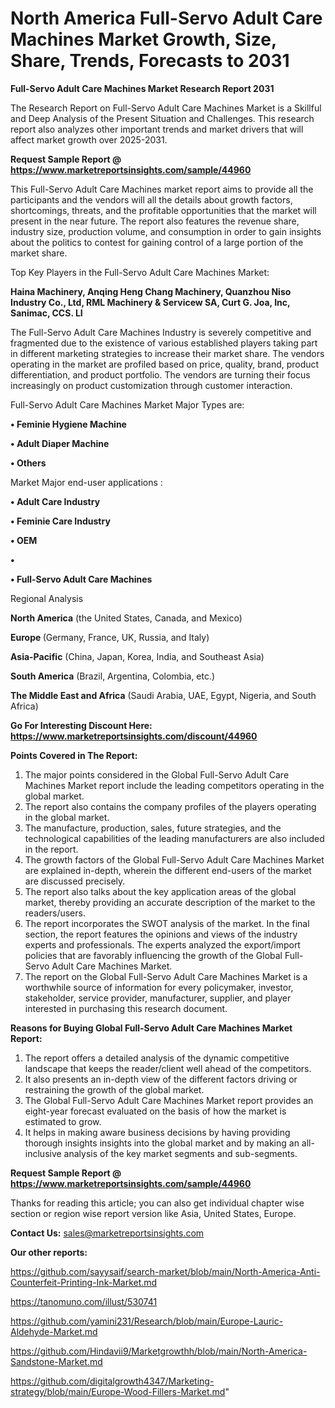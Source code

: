 # North America Full-Servo Adult Care Machines Market Growth, Size, Share, Trends, Forecasts to 2031

<strong>Full-Servo Adult Care Machines Market Research Report 2031</strong>

The Research Report on Full-Servo Adult Care Machines Market is a Skillful and Deep Analysis of the Present Situation and Challenges. This research report also analyzes other important trends and market drivers that will affect market growth over 2025-2031.

<strong>Request Sample Report @ <a href=https://www.marketreportsinsights.com/sample/44960>https://www.marketreportsinsights.com/sample/44960</a></strong>

This Full-Servo Adult Care Machines market report aims to provide all the participants and the vendors will all the details about growth factors, shortcomings, threats, and the profitable opportunities that the market will present in the near future. The report also features the revenue share, industry size, production volume, and consumption in order to gain insights about the politics to contest for gaining control of a large portion of the market share.

Top Key Players in the Full-Servo Adult Care Machines Market:

<strong>Haina Machinery, Anqing Heng Chang Machinery, Quanzhou Niso Industry Co., Ltd, RML Machinery & Servicew SA, Curt G. Joa, Inc, Sanimac, CCS. LI</strong>

The Full-Servo Adult Care Machines Industry is severely competitive and fragmented due to the existence of various established players taking part in different marketing strategies to increase their market share. The vendors operating in the market are profiled based on price, quality, brand, product differentiation, and product portfolio. The vendors are turning their focus increasingly on product customization through customer interaction.

Full-Servo Adult Care Machines Market Major Types are:

<strong>•  Feminie Hygiene Machine

•  Adult Diaper Machine

•  Others</strong>

Market Major end-user applications :

<strong>•  Adult Care Industry

•  Feminie Care Industry

•  OEM

•  

•  Full-Servo Adult Care Machines</strong>

Regional Analysis

</u><strong><b>North America</b></strong> (the United States, Canada, and Mexico)

<strong><b>Europe </b></strong>(Germany, France, UK, Russia, and Italy)

<strong><b>Asia-Pacific</b></strong> (China, Japan, Korea, India, and Southeast Asia)

<strong><b>South America</b></strong> (Brazil, Argentina, Colombia, etc.)

<strong><b>The Middle East and Africa</b></strong> (Saudi Arabia, UAE, Egypt, Nigeria, and South Africa)

<strong>Go For Interesting Discount Here: <a href=https://www.marketreportsinsights.com/discount/44960>https://www.marketreportsinsights.com/discount/44960</a></strong>

<strong>Points Covered in The Report:</strong>
<ol>
  <li>The major points considered in the Global Full-Servo Adult Care Machines Market report include the leading competitors operating in the global market.</li>
  <li>The report also contains the company profiles of the players operating in the global market.</li>
  <li>The manufacture, production, sales, future strategies, and the technological capabilities of the leading manufacturers are also included in the report.</li>
  <li>The growth factors of the Global Full-Servo Adult Care Machines Market are explained in-depth, wherein the different end-users of the market are discussed precisely.</li>
  <li>The report also talks about the key application areas of the global market, thereby providing an accurate description of the market to the readers/users.</li>
  <li>The report incorporates the SWOT analysis of the market. In the final section, the report features the opinions and views of the industry experts and professionals. The experts analyzed the export/import policies that are favorably influencing the growth of the Global Full-Servo Adult Care Machines Market.</li>
  <li>The report on the Global Full-Servo Adult Care Machines Market is a worthwhile source of information for every policymaker, investor, stakeholder, service provider, manufacturer, supplier, and player interested in purchasing this research document.</li>
</ol>
<strong>Reasons for Buying Global Full-Servo Adult Care Machines Market Report:</strong>

<ol>
  <li>The report offers a detailed analysis of the dynamic competitive landscape that keeps the reader/client well ahead of the competitors.</li>
  <li>It also presents an in-depth view of the different factors driving or restraining the growth of the global market.</li>
  <li>The Global Full-Servo Adult Care Machines Market report provides an eight-year forecast evaluated on the basis of how the market is estimated to grow.</li>
  <li>It helps in making aware business decisions by having providing thorough insights insights into the global market and by making an all-inclusive analysis of the key market segments and sub-segments.</li>
</ol>
<strong>Request Sample Report @ <a href=https://www.marketreportsinsights.com/sample/44960>https://www.marketreportsinsights.com/sample/44960</a></strong>


Thanks for reading this article; you can also get individual chapter wise section or region wise report version like Asia, United States, Europe.

<strong>Contact Us:</strong>
sales@marketreportsinsights.com

<strong>Our other reports:</strong>

<a href=https://github.com/sayysaif/search-market/blob/main/North-America-Anti-Counterfeit-Printing-Ink-Market.md>https://github.com/sayysaif/search-market/blob/main/North-America-Anti-Counterfeit-Printing-Ink-Market.md</a>

<a href=https://tanomuno.com/illust/530741>https://tanomuno.com/illust/530741</a>

<a href=https://github.com/yamini231/Research/blob/main/Europe-Lauric-Aldehyde-Market.md>https://github.com/yamini231/Research/blob/main/Europe-Lauric-Aldehyde-Market.md</a>

<a href=https://github.com/Hindavii9/Marketgrowthh/blob/main/North-America-Sandstone-Market.md>https://github.com/Hindavii9/Marketgrowthh/blob/main/North-America-Sandstone-Market.md</a>

<a href=https://github.com/digitalgrowth4347/Marketing-strategy/blob/main/Europe-Wood-Fillers-Market.md>https://github.com/digitalgrowth4347/Marketing-strategy/blob/main/Europe-Wood-Fillers-Market.md</a>"
